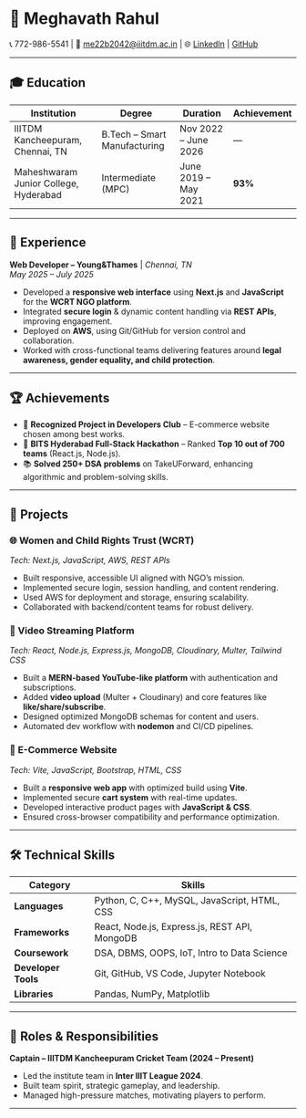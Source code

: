 # 📌 Meghavath Rahul  

📞 772-986-5541 | 📧 [me22b2042@iiitdm.ac.in](mailto:me22b2042@iiitdm.ac.in) | 🌐 [LinkedIn](https://www.linkedin.com/in/megavath-rahul/) | [GitHub](https://github.com/megavathRahul123)

---

## 🎓 Education  

| Institution | Degree | Duration | Achievement |
|-------------|--------|----------|-------------|
| IIITDM Kancheepuram, Chennai, TN | B.Tech – Smart Manufacturing | Nov 2022 – June 2026 | — |
| Maheshwaram Junior College, Hyderabad | Intermediate (MPC) | June 2019 – May 2021 | **93%** |

---

## 💼 Experience  

**Web Developer – Young&Thames** | *Chennai, TN*  
*May 2025 – July 2025*  
- Developed a **responsive web interface** using **Next.js** and **JavaScript** for the **WCRT NGO platform**.  
- Integrated **secure login** & dynamic content handling via **REST APIs**, improving engagement.  
- Deployed on **AWS**, using Git/GitHub for version control and collaboration.  
- Worked with cross-functional teams delivering features around **legal awareness, gender equality, and child protection**.  

---

## 🏆 Achievements  

- 🥇 **Recognized Project in Developers Club** – E-commerce website chosen among best works.  
- 🚀 **BITS Hyderabad Full-Stack Hackathon** – Ranked **Top 10 out of 700 teams** (React.js, Node.js).  
- 📚 **Solved 250+ DSA problems** on TakeUForward, enhancing algorithmic and problem-solving skills.  

---

## 🚀 Projects  

### 🌐 Women and Child Rights Trust (WCRT)  
*Tech: Next.js, JavaScript, AWS, REST APIs*  
- Built responsive, accessible UI aligned with NGO’s mission.  
- Implemented secure login, session handling, and content rendering.  
- Used AWS for deployment and storage, ensuring scalability.  
- Collaborated with backend/content teams for robust delivery.  

### 🎥 Video Streaming Platform  
*Tech: React, Node.js, Express.js, MongoDB, Cloudinary, Multer, Tailwind CSS*  
- Built a **MERN-based YouTube-like platform** with authentication and subscriptions.  
- Added **video upload** (Multer + Cloudinary) and core features like **like/share/subscribe**.  
- Designed optimized MongoDB schemas for content and users.  
- Automated dev workflow with **nodemon** and CI/CD pipelines.  

### 🛒 E-Commerce Website  
*Tech: Vite, JavaScript, Bootstrap, HTML, CSS*  
- Built a **responsive web app** with optimized build using **Vite**.  
- Implemented secure **cart system** with real-time updates.  
- Developed interactive product pages with **JavaScript & CSS**.  
- Ensured cross-browser compatibility and performance optimization.  

---

## 🛠 Technical Skills  

| Category | Skills |
|----------|--------|
| **Languages** | Python, C, C++, MySQL, JavaScript, HTML, CSS |
| **Frameworks** | React, Node.js, Express.js, REST API, MongoDB |
| **Coursework** | DSA, DBMS, OOPS, IoT, Intro to Data Science |
| **Developer Tools** | Git, GitHub, VS Code, Jupyter Notebook |
| **Libraries** | Pandas, NumPy, Matplotlib |

---

## 🎯 Roles & Responsibilities  

**Captain – IIITDM Kancheepuram Cricket Team (2024 – Present)**  
- Led the institute team in **Inter IIIT League 2024**.  
- Built team spirit, strategic gameplay, and leadership.  
- Managed high-pressure matches, motivating players to perform.  

---
